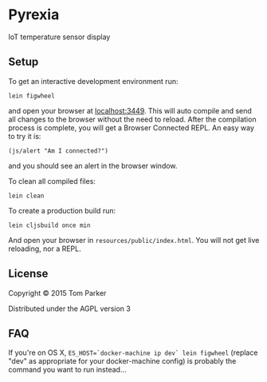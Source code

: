 # Pyrexia

IoT temperature sensor display

## Setup

To get an interactive development environment run:

    lein figwheel

and open your browser at [localhost:3449](http://localhost:3449/).
This will auto compile and send all changes to the browser without the
need to reload. After the compilation process is complete, you will
get a Browser Connected REPL. An easy way to try it is:

    (js/alert "Am I connected?")

and you should see an alert in the browser window.

To clean all compiled files:

    lein clean

To create a production build run:

    lein cljsbuild once min

And open your browser in `resources/public/index.html`. You will not
get live reloading, nor a REPL.

## License

Copyright © 2015 Tom Parker

Distributed under the AGPL version 3

## FAQ

If you're on OS X, ``ES_HOST=`docker-machine ip dev` lein figwheel`` (replace "dev" as appropriate for your docker-machine config) is probably the command you want to run instead...
